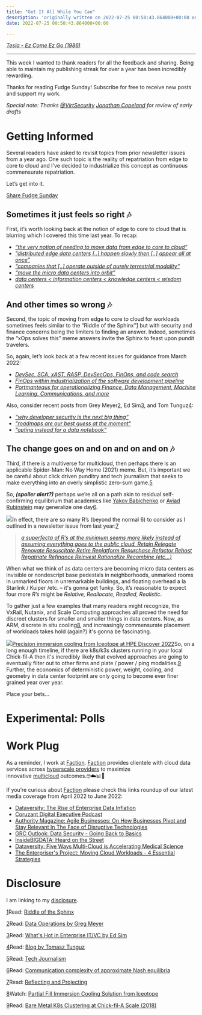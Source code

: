 ```yaml
---
title: "Get It All While You Can"
description: 'originally written on 2022-07-25 00:50:43.864000+00:00 on LAMP with vi, WordPress, Jekyll, Gatsby Cloud, Netlify, Revue, Substack, or Buttondown'
date: 2022-07-25 00:50:43.864000+00:00

---
```


*[Tesla - Ez Come Ez Go (1986)](https://www.youtube.com/watch?v=a40BIowhEOA)*



---

This week I wanted to thank readers for all the feedback and sharing. Being able to maintain my publishing streak for over a year has been incredibly rewarding.

Thanks for reading Fudge Sunday! Subscribe for free to receive new posts and support my work.

*Special note: Thanks [@VirtSecurity](https://twitter.com/VirtSecurity) [Jonathan Copeland](https://twitter.com/VirtSecurity) for review of early drafts*

Getting Informed
================

Several readers have asked to revisit topics from prior newsletter issues from a year ago. One such topic is the reality of repatriation from edge to core to cloud and I’ve decided to industrialize this concept as continuous commensurate repatriation.

Let’s get into it.

[Share Fudge Sunday](https://sunday.fudge.org/?utm_source=substack&utm_medium=email&utm_content=share&action=share)

Sometimes it just feels so right 🎶
----------------------------------

First, it’s worth looking back at the notion of edge to core to cloud that is blurring which I covered this time last year. To recap:

* *[“the very notion of needing to move data from edge to core to cloud“](https://sunday.fudge.org/issues/fudge-sunday-and-the-way-that-gravity-pulls-on-everyone-673047?utm_campaign=Start%20the%20week%20more%20informed&utm_medium=email&utm_source=Revue%20newsletter)*
* *[”](https://sunday.fudge.org/issues/fudge-sunday-and-all-points-in-between-679406?utm_campaign=Start%20the%20week%20more%20informed&utm_medium=email&utm_source=Revue%20newsletter)[distributed edge data centers [..] happen slowly then [..] appear all at once](https://www.opengridalliance.org/?utm_campaign=Start%20the%20week%20more%20informed&utm_medium=email&utm_source=Revue%20newsletter)[”](https://sunday.fudge.org/issues/fudge-sunday-and-all-points-in-between-679406?utm_campaign=Start%20the%20week%20more%20informed&utm_medium=email&utm_source=Revue%20newsletter)*
* *[“companies that [..] operate outside of purely terrestrial modality“](https://sunday.fudge.org/issues/fudge-sunday-all-along-the-watchtower-679407?utm_campaign=Start%20the%20week%20more%20informed&utm_medium=email&utm_source=Revue%20newsletter)*
* *[“move the micro data centers into orbit”](https://sunday.fudge.org/issues/fudge-sunday-get-high-on-a-new-thing-679408?utm_campaign=Start%20the%20week%20more%20informed&utm_medium=email&utm_source=Revue%20newsletter)*
* *[data centers < information centers < knowledge centers < wisdom centers](https://sunday.fudge.org/issues/fudge-sunday-i-don-t-know-where-i-ll-be-tomorrow-679416?utm_campaign=Start%20the%20week%20more%20informed&utm_medium=email&utm_source=Revue%20newsletter)*

And other times so wrong 🎶
--------------------------

Second, the topic of moving from edge to core to cloud for workloads sometimes feels similar to the “Riddle of the Sphinx”[1](#footnote-1) but with security and finance concerns being the limiters to finding an answer. Indeed, sometimes the “xOps solves this” meme answers invite the Sphinx to feast upon pundit travelers.

So, again, let’s look back at a few recent issues for guidance from March 2022:

* *[DevSec, SCA, xAST, RASP, DevSecOps, FinOps, and code search](https://sunday.fudge.org/p/fudge-sunday-needle-in-a-fullstack-1094857)*
* *[FinOps within industrialization of the software development pipeline](https://sunday.fudge.org/p/fudge-sunday-once-in-a-pipeline-1084136)*
* *[Portmanteaus for operationalizing Finance, Data Management, Machine Learning, Communications, and more](https://sunday.fudge.org/p/fudge-sunday-everything-counts-in-ops-amounts-1073115)*

Also, consider recent posts from Grey Meyer[2](#footnote-2), Ed Sim[3](#footnote-3), and Tom Tunguz[4](#footnote-4):

* *[“why developer security is the next big thing“](https://whatshot.substack.com/p/whats-in-enterprise-itvc-299)*
* *[“roadmaps are our best guess at the moment“](https://www.finddataops.com/p/a-roadmap-is-a-marathon)*
* *[“opting instead for a data notebook“](https://tomtunguz.com/spicy-future-data/)*

The change goes on and on and on and on 🎶
-----------------------------------------

Third, if there is a multiverse for multicloud, then perhaps there is an applicable Spider-Man: No Way Home (2021) meme. But, it’s important we be careful about click driven punditry and tech journalism that seeks to make everything into an overly simplistic zero-sum game.[5](#footnote-5)

So, ***(spoiler alert?)*** perhaps we’re all on a path akin to residual self-confirming equilibrium that academics like [Yakov Babichenko](https://arxiv.org/search/cs?searchtype=author&query=Babichenko%2C+Y) or [Aviad Rubinstein](https://arxiv.org/search/cs?searchtype=author&query=Rubinstein%2C+A) may generalize one day[6](#footnote-6).

[![](https://bucketeer-e05bbc84-baa3-437e-9518-adb32be77984.s3.amazonaws.com/public/images/bb3e3cef-f707-4626-822d-8e25ade22765_560x445.jpeg)](https://substackcdn.com/image/fetch/f_auto,q_auto:good,fl_progressive:steep/https%3A%2F%2Fbucketeer-e05bbc84-baa3-437e-9518-adb32be77984.s3.amazonaws.com%2Fpublic%2Fimages%2Fbb3e3cef-f707-4626-822d-8e25ade22765_560x445.jpeg)In effect, there are so many R’s (beyond the normal 6) to consider as I outlined in a newsletter issue from last year:[7](#footnote-7)


> *[a superfecta of R’s at the minimum seems more likely instead of assuming everything goes to the public cloud. Retain Relegate Renovate Resuscitate Retire Replatform Repurchase Refactor Rehost Repatriate Refinance Reinvest Rationalize Recombine (etc…)](https://sunday.fudge.org/p/fudge-sunday-reflecting-and-projecting-664131)*
> 
> 

When what we think of as data centers are becoming micro data centers as invisible or nondescript base pedestals in neighborhoods, unmarked rooms in unmarked floors in unremarkable buildings, and floating overhead a la Starlink / Kuiper /etc. – it's gonna get funky. So, it’s reasonable to expect four more *R’s* might be *Relative, Reallocate, Readied, Realistic*. 

To gather just a few examples that many readers might recognize, the VxRail, Nutanix, and Scale Computing approaches all proved the need for discreet clusters for smaller and smaller things in data centers. Now, as ARM, discrete in situ cooling[8](#footnote-8), and increasingly commensurate placement of workloads takes hold (again?) it's gonna be fascinating.

[![](https://bucketeer-e05bbc84-baa3-437e-9518-adb32be77984.s3.amazonaws.com/public/images/93333eb6-0b15-4229-8372-37d6050377c6_726x897.png)](https://substackcdn.com/image/fetch/f_auto,q_auto:good,fl_progressive:steep/https%3A%2F%2Fbucketeer-e05bbc84-baa3-437e-9518-adb32be77984.s3.amazonaws.com%2Fpublic%2Fimages%2F93333eb6-0b15-4229-8372-37d6050377c6_726x897.png)[Precision immersion cooling from Iceotope at HPE Discover 2022](https://www.reddit.com/r/StorageReview/comments/vsyhyl/weve_been_talking_a_lot_about_liquid_cooling_but/)So, on a long enough timeline, if there are k8s/k3s clusters running in your local Chick-fil-A then it's incredibly likely that evolved approaches are going to eventually filter out to other firms and plate / power / ping modalities.[9](#footnote-9) Further, the economics of deterministic power, weight, cooling, and geometry in data center footprint are only going to become ever finer grained year over year. 

Place your bets…

Experimental: Polls
===================

Work Plug
=========

As a reminder, I work at [Faction](https://www.factioninc.com/solutions/multi-cloud-data-services/?utm_campaign=sunday.fudge.org&utm_medium=email&utm_source=Revue%20newsletter). [Faction](https://www.factioninc.com/solutions/multi-cloud-data-services/?utm_campaign=sunday.fudge.org&utm_medium=email&utm_source=Revue%20newsletter) provides clientele with cloud data services across [hyperscale providers](https://www.factioninc.com/solutions/multi-cloud-data-services/?utm_campaign=sunday.fudge.org&utm_medium=email&utm_source=Revue%20newsletter) to maximize innovative [multicloud](https://www.factioninc.com/solutions/multi-cloud-data-services/?utm_campaign=sunday.fudge.org&utm_medium=email&utm_source=Revue%20newsletter) outcomes.🤓☁️📊🚀

If you’re curious about [Faction](https://www.factioninc.com/solutions/multi-cloud-data-services/?utm_campaign=sunday.fudge.org&utm_medium=email&utm_source=Revue%20newsletter) please check this links roundup of our latest media coverage from April 2022 to June 2022:

* [Dataversity: The Rise of Enterprise Data Inflation](https://www.dataversity.net/the-rise-of-enterprise-data-inflation/)
* [Coruzant Digital Executive Podcast](https://coruzant.com/profiles/luke-norris/)
* [Authority Magazine: Agile Businesses: On How Businesses Pivot and Stay Relevant In The Face of Disruptive Technologies](https://medium.com/authority-magazine/agile-businesses-matt-wallace-of-faction-on-how-businesses-pivot-and-stay-relevant-in-the-face-of-56bc27a6fea4)
* [GRC Outlook: Data Security - Going Back to Basics](https://grcoutlook.com/data-security-going-back-to-basics/)
* [InsideBIGDATA: Heard on the Street](https://insidebigdata.com/2022/06/01/heard-on-the-street-6-1-2022/)
* [Dataversity: Five Ways Multi-Cloud is Accelerating Medical Science](https://www.dataversity.net/five-ways-multi-cloud-is-accelerating-medical-science/)
* [The Enterpriser's Project: Moving Cloud Workloads - 4 Essential Strategies](https://enterprisersproject.com/article/2022/6/moving-cloud-workloads)

Disclosure
==========

I am linking to my [disclosure](https://jaycuthrell.com/disclosure/?utm_campaign=Fudge%20Sunday&utm_medium=email&utm_source=Revue%20newsletter).

[1](#footnote-anchor-1)Read: [Riddle of the Sphinx](https://en.wikipedia.org/wiki/Sphinx#Riddle_of_the_Sphinx)

[2](#footnote-anchor-2)Read: [Data Operations by Greg Meyer](https://www.finddataops.com)

[3](#footnote-anchor-3)Read: [What's Hot in Enterprise IT/VC by Ed Sim](https://whatshot.substack.com)

[4](#footnote-anchor-4)Read: [Blog by Tomasz Tunguz](https://tomtunguz.com)

[5](#footnote-anchor-5)Read: [Tech Journalism](https://fudge.org/tech-journalism/)

[6](#footnote-anchor-6)Read: [Communication complexity of approximate Nash equilibria](https://dl.acm.org/doi/pdf/10.1145/3055399.3055407)

[7](#footnote-anchor-7)Read: [Reflecting and Projecting](https://sunday.fudge.org/p/fudge-sunday-reflecting-and-projecting-664131)

[8](#footnote-anchor-8)Watch: [Partial Fill Immersion Cooling Solution from Iceotope](https://www.reddit.com/r/StorageReview/comments/vsyhyl/weve_been_talking_a_lot_about_liquid_cooling_but/)

[9](#footnote-anchor-9)Read: [Bare Metal K8s Clustering at Chick-fil-A Scale (2018)](https://medium.com/@cfatechblog/bare-metal-k8s-clustering-at-chick-fil-a-scale-7b0607bd3541)

